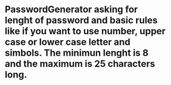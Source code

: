 # PasswordGenerator asking for lenght of password and basic rules like if you want to use number, upper case or lower case letter and simbols. The minimun lenght is 8 and the maximum is 25 characters long.
